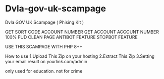 # Dvla-gov-uk-scampage

Dvla GOV UK Scampage ( Phising Kit )

GET SORT CODE ACCOUNT NUMBER
GET ACCOUNT ACCOUNT NUMBER 
100% FUD
CLEAN PAGE
ANTIBOT FEATURE
STOPBOT FEATURE

USE THIS SCAMPAGE WITH PHP 8++

How to use
1.Upload This Zip on your hosting
2.Extract This Zip
3.Setting your email result on yourlink.com/admin

only used for education. not for crime
